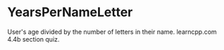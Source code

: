 # YearsPerNameLetter
User's age divided by the number of letters in their name. learncpp.com 4.4b section quiz.
